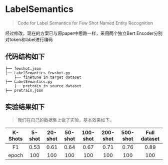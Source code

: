 # LabelSemantics
> Code for Label Semantics for Few Shot Named Entity Recognition

经过修改，现在的方案已与原paper中思路一样，采用两个独立Bert Encoder分别对token和label进行编码


## 代码结构如下
```
├── fewshot.json
├── LabelSemantics_fewshot.py
    ├── finetune in target dataset
├── LabelSemantics.py
    ├── pretrain in source dataset
├── pretrain.json
```



## 实验结果如下

> 我们在自己的数据集上做了实验，基本效果如下。

|  K-Shots | 5-shot | 20-shot | 50-shot | 100-shot | 200-shot |  500-shot| Full dataset |
|  :----:  | :----:  | :----:  | :----:  | :----:  | :----:  | :----:  |  :----:  | 
| F1  | 0.53 |0.61 | 0.64 | 0.67 | 0.71 |0.76 | 0.89 |
| epoch  | 100 | 100 | 100 | 100 | 100 | 100 | 100 |
